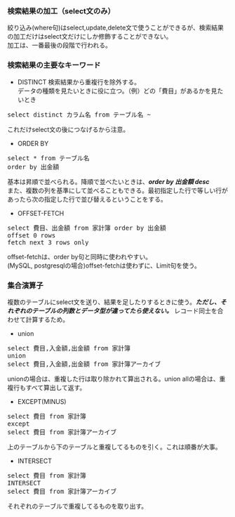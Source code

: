 ### 検索結果の加工（select文のみ）

絞り込み(where句)はselect,update,delete文で使うことができるが、検索結果の加工だけはselect文だけにしか修飾することができない。  
加工は、一番最後の段階で行われる。  

### 検索結果の主要なキーワード  
- DISTINCT 検索結果から重複行を除外する。  
データの種類を見たいときに役に立つ。（例）どの「費目」があるかを見たいとき
<pre>select distinct カラム名 from テーブル名 ~</pre>
これだけselect文の後につなげるから注意。

- ORDER BY
<pre>select * from テーブル名
order by 出金額</pre>  
基本は昇順で並べられる。降順で並べたいときは、***order by 出金額 desc***  
また、複数の列を基準にして並べることもできる。最初指定した行で等しい行があったら次の指定した行で並び替えるということをする。  

- OFFSET-FETCH
<pre>select 費目、出金額 from 家計簿 order by 出金額
offset 0 rows
fetch next 3 rows only</pre>
offset-fetchは、order by句と同時に使われやすい。  
(MySQL, postgresqlの場合)offset-fetchは使わずに、Limit句を使う。


### 集合演算子  
複数のテーブルにselect文を送り、結果を足したりするときに使う。***ただし、それぞれのテーブルの列数とデータ型が違ってたら使えない。***
レコード同士を合わせて計算するため。
- union  
<pre>select 費目,入金額,出金額 from 家計簿 
union
select 費目,入金額,出金額 from 家計簿アーカイブ</pre>
unionの場合は、重複した行は取り除かれて算出される。union allの場合は、重複行もすべて算出して返す。  

- EXCEPT(MINUS) 
<pre>select 費目 from 家計簿
except
select 費目 from 家計簿アーカイブ</pre>
上のテーブルから下のテーブルと重複してるものを引く。これは順番が大事。  

- INTERSECT
<pre>select 費目 from 家計簿
INTERSECT 
select 費目 from 家計簿アーカイブ</pre>
それぞれのテーブルで重複してるものを取り出す。
